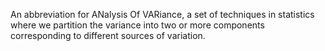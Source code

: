 An abbreviation for ANalysis Of VARiance, a set of techniques in
statistics where we partition the variance into two or more components
corresponding to different sources of variation.

